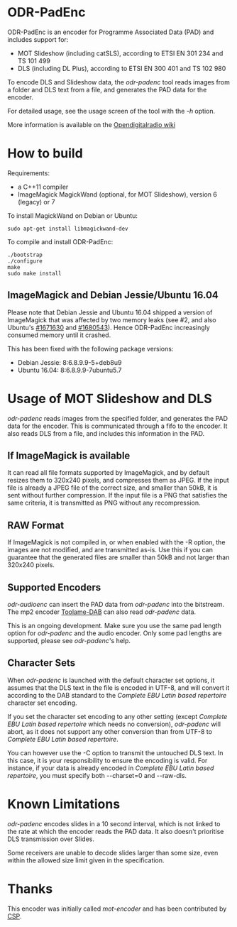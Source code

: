 ODR-PadEnc
==========

ODR-PadEnc is an encoder for Programme Associated Data (PAD) and includes
support for:

* MOT Slideshow (including catSLS), according to ETSI EN 301 234 and TS 101 499
* DLS (including DL Plus), according to ETSI EN 300 401 and TS 102 980

To encode DLS and Slideshow data, the *odr-padenc* tool reads images
from a folder and DLS text from a file, and generates the PAD data
for the encoder.

For detailed usage, see the usage screen of the tool with the *-h* option.

More information is available on the
[Opendigitalradio wiki](http://wiki.opendigitalradio.org/ODR-PadEnc)

How to build
=============

Requirements:

* a C++11 compiler
* ImageMagick MagickWand (optional, for MOT Slideshow),
  version 6 (legacy) or 7

To install MagickWand on Debian or Ubuntu:

    sudo apt-get install libmagickwand-dev

To compile and install ODR-PadEnc:

    ./bootstrap
    ./configure
    make
    sudo make install

ImageMagick and Debian Jessie/Ubuntu 16.04
------------------------------------------
Please note that Debian Jessie and Ubuntu 16.04 shipped a version of
ImageMagick that was affected by two memory leaks (see #2, and also
Ubuntu's [#1671630](https://bugs.launchpad.net/ubuntu/+source/imagemagick/+bug/1671630) and [#1680543](https://bugs.launchpad.net/debian/+source/imagemagick/+bug/1680543)). Hence ODR-PadEnc increasingly consumed
memory until it crashed.

This has been fixed with the following package versions:
- Debian Jessie: 8:6.8.9.9-5+deb8u9
- Ubuntu 16.04: 8:6.8.9.9-7ubuntu5.7

Usage of MOT Slideshow and DLS
==============================

*odr-padenc* reads images from the specified folder, and generates the PAD
data for the encoder. This is communicated through a fifo to the encoder. It
also reads DLS from a file, and includes this information in the PAD.

If ImageMagick is available
---------------------------
It can read all file formats supported by ImageMagick, and by default resizes
them to 320x240 pixels, and compresses them as JPEG. If the input file is already
a JPEG file of the correct size, and smaller than 50kB, it is sent without further
compression. If the input file is a PNG that satisfies the same criteria, it is
transmitted as PNG without any recompression.

RAW Format
----------
If ImageMagick is not compiled in, or when enabled with the -R option, the images
are not modified, and are transmitted as-is. Use this if you can guarantee that
the generated files are smaller than 50kB and not larger than 320x240 pixels.

Supported Encoders
------------------
*odr-audioenc* can insert the PAD data from *odr-padenc* into the bitstream.
The mp2 encoder [Toolame-DAB](https://github.com/Opendigitalradio/toolame-dab)
can also read *odr-padenc* data.

This is an ongoing development. Make sure you use the same pad length option
for *odr-padenc* and the audio encoder. Only some pad lengths are supported,
please see *odr-padenc*'s help.

Character Sets
--------------
When *odr-padenc* is launched with the default character set options, it assumes
that the DLS text in the file is encoded in UTF-8, and will convert it according to
the DAB standard to the *Complete EBU Latin based repertoire* character set encoding.

If you set the character set encoding to any other setting (except
*Complete EBU Latin based repertoire* which needs no conversion),
*odr-padenc* will abort, as it does not support any other conversion than from
UTF-8 to *Complete EBU Latin based repertoire*.

You can however use the -C option to transmit the untouched DLS text. In this
case, it is your responsibility to ensure the encoding is valid.  For instance,
if your data is already encoded in *Complete EBU Latin based repertoire*, you
must specify both --charset=0 and --raw-dls.

Known Limitations
=================
*odr-padenc* encodes slides in a 10 second interval, which is not linked
to the rate at which the encoder reads the PAD data. It also doesn't prioritise
DLS transmission over Slides.

Some receivers are unable to decode slides larger than some size, even within the allowed
size limit given in the specification.

Thanks
======

This encoder was initially called *mot-encoder* and has been contributed by
[CSP](http://rd.csp.it).
